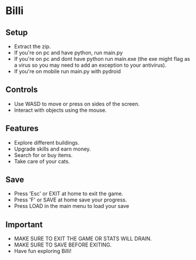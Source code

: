 # Billi

## Setup
- Extract the zip.
- If you're on pc and have python, run main.py
- If you're on pc and dont have python run main.exe (the exe might flag as a virus so you may need to add an exception to your antivirus).
- If you're on mobile run main.py with pydroid

## Controls
- Use WASD to move or press on sides of the screen.
- Interact with objects using the mouse.

## Features
- Explore different buildings.
- Upgrade skills and earn money.
- Search for or buy items.
- Take care of your cats.

## Save
- Press 'Esc' or EXIT at home to exit the game.
- Press 'F' or SAVE at home save your progress.
- Press LOAD in the main menu to load your save

## Important
- MAKE SURE TO EXIT THE GAME OR STATS WILL DRAIN.
- MAKE SURE TO SAVE BEFORE EXITING.
- Have fun exploring Billi!

